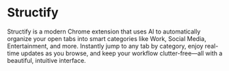 # Structify
Structify is a modern Chrome extension that uses AI to automatically organize your open tabs into smart categories like Work, Social Media, Entertainment, and more. Instantly jump to any tab by category, enjoy real-time updates as you browse, and keep your workflow clutter-free—all with a beautiful, intuitive interface.
